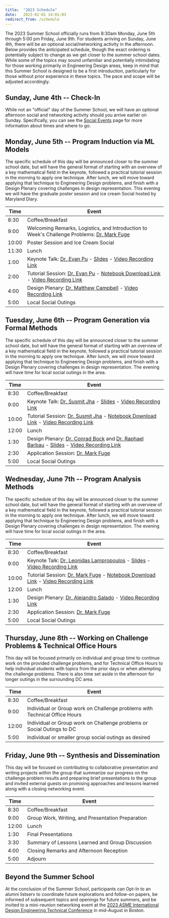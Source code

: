 ```yaml
---
title:  "2023 Schedule"
date:   2023-02-01 14:01:03
redirect_from: /schedule
---
```


The 2023 Summer School officially runs from 8:30am Monday, June 5th through 5:00 pm Friday, June 9th. For students arriving on Sunday, June 4th, there will be an optional social/networking activity in the afternoon. Below provides the anticipated schedule, though the exact ordering is potentially subject to change as we get closer to the summer school dates. While some of the topics may sound unfamiliar and potentially intimidating for those working primarily in Engineering Design areas, keep in mind that this Summer School is designed to be a first introduction, particularly for those without prior experience in these topics. The pace and scope will be adjusted accordingly.

## Sunday, June 4th -- Check-In

While not an "official" day of the Summer School, we will have an optional afternoon social and networking activity should you arrive earlier on Sunday. Specifically, you can see the [Social Events](../social_events) page for more information about times and where to go.

## Monday, June 5th -- Program Induction via ML Models
The specific schedule of this day will be announced closer to the summer school date, but will have the general format of starting with an overview of a key mathematical field in the keynote, followed a practical tutorial session in the morning to apply one technique. After lunch, we will move toward applying that technique to Engineering Design problems, and finish with a Design Plenary covering challenges in design representation. This evening we will have the graduate poster session and ice cream Social hosted by Maryland Diary.

| Time  | Event  |
|---|---|
| 8:30 | Coffee/Breakfast |
| 9:00 | Welcoming Remarks, Logistics, and Introduction to Week's Challenge Problems: [Dr. Mark Fuge](https://enme.umd.edu/clark/faculty/539/Mark-D-Fuge)  |
| 10:00 | Poster Session and Ice Cream Social|
| 11:30 | Lunch |
| 1:00  | Keynote Talk: [Dr. Evan Pu](https://evanthebouncy.github.io/) - [Slides](https://docs.google.com/presentation/d/1KVrlstzxFy4fOmy8HGPN3ydOWLdFAi46gMU-94ytyuk/edit?usp=sharing) - [Video Recording Link]()|
| 2:00 | Tutorial Session: [Dr. Evan Pu](https://evanthebouncy.github.io/) - [Notebook Download Link](https://drive.google.com/drive/folders/1j8Mh5ZYqBLEyfm44htaDvEGxsYmHhbFZ?usp=sharing) - [Video Recording Link]() |
| 4:00 | Design Plenary: [Dr. Matthew Campbell](https://design.engr.oregonstate.edu/campbell) - [Video Recording Link]() |
| 5:00 | Local Social Outings |

## Tuesday, June 6th -- Program Generation via Formal Methods
The specific schedule of this day will be announced closer to the summer school date, but will have the general format of starting with an overview of a key mathematical field in the keynote, followed a practical tutorial session in the morning to apply one technique. After lunch, we will move toward applying that technique to Engineering Design problems, and finish with a Design Plenary covering challenges in design representation. The evening will have time for local social outings in the area.

| Time  | Event  |
|---|---|
| 8:30  | Coffee/Breakfast |
| 9:00  | Keynote Talk: [Dr. Susmit Jha](https://susmitjha.github.io/) - [Slides](https://drive.google.com/file/d/1ISXrgUDNrT8mqzOwqY5j_aACmR3s1U-c/view?usp=sharing) - [Video Recording Link]() |
| 10:00 | Tutorial Session: [Dr. Susmit Jha](https://susmitjha.github.io/) - [Notebook Download Link](https://drive.google.com/drive/folders/1MZnJMU0C3N1WMtST72KMGykHP7p58aNW?usp=sharing) - [Video Recording Link]() |
| 12:00 | Lunch |
| 1:30  | Design Plenary:  [Dr. Conrad Bock](https://www.nist.gov/people/conrad-bock) and [Dr. Raphael Barbau](https://www.nist.gov/people/raphael-barbau) - [Slides](https://drive.google.com/file/d/1fHNAodvBti7_V0aHKjfF2ckdtOzHzU5B/view?usp=sharing) - [Video Recording Link]() |
| 2:30  | Application Session:  [Dr. Mark Fuge](https://enme.umd.edu/clark/faculty/539/Mark-D-Fuge)|
| 5:00  | Local Social Outings |

## Wednesday, June 7th -- Program Analysis Methods
The specific schedule of this day will be announced closer to the summer school date, but will have the general format of starting with an overview of a key mathematical field in the keynote, followed a practical tutorial session in the morning to apply one technique. After lunch, we will move toward applying that technique to Engineering Design problems, and finish with a Design Plenary covering challenges in design representation. The evening will have time for local social outings in the area.

| Time  | Event  |
|---|---|
| 8:30  | Coffee/Breakfast |
| 9:00  | Keynote Talk: [Dr. Leonidas Lampropoulos](https://lemonidas.github.io/) - [Slides](https://drive.google.com/file/d/1M1FqU5GvaxHpEmm7HH0NgGgeogHTMGNJ/view?usp=sharing) - [Video Recording Link]() |
| 10:00 | Tutorial Session: [Dr. Mark Fuge](https://enme.umd.edu/clark/faculty/539/Mark-D-Fuge) - [Notebook Download Link](https://drive.google.com/drive/folders/1E33G6nA54foMNYn1_jMNfGFN39Zx2CXI?usp=sharing) - [Video Recording Link]() |
| 12:00 | Lunch |
| 1:30  | Design Plenary: [Dr. Alejandro Salado](https://sie.engineering.arizona.edu/faculty-staff/faculty/alejandro-salado) - [Video Recording Link]() |
| 2:30  | Application Session: [Dr. Mark Fuge](https://enme.umd.edu/clark/faculty/539/Mark-D-Fuge) |
| 5:00  | Local Social Outings |

## Thursday, June 8th -- Working on Challenge Problems & Technical Office Hours
This day will be focused primarily on individual and group time to continue work on the provided challenge problems, and for Technical Office Hours to help individual students with topics from the prior days or when attempting the challenge problems. There is also time set aside in the afternoon for longer outings in the surrounding DC area.

| Time  | Event  |
|---|---|
| 8:30 | Coffee/Breakfast |
| 9:00  | Individual or Group work on Challenge problems with Technical Office Hours  |
| 12:00 | Individual or Group work on Challenge problems or Social Outings to DC |
| 5:00 | Individual or smaller group social outings as desired |

## Friday, June 9th -- Synthesis and Dissemination
This day will be focused on contributing to collaborative presentation and writing projects within the group that summarize our progress on the challenge problem results and preparing brief presentations to the group and invited external guests on promising approaches and lessons learned along with a closing networking event.

| Time  | Event  |
|---|---|
| 8:30  | Coffee/Breakfast |
| 9:00  | Group Work, Writing, and Presentation Preparation |
| 12:00 | Lunch  |
| 1:30  | Final Presentations |
| 3:30  | Summary of Lessons Learned and Group Discussion |
| 4:00  | Closing Remarks and Afternoon Reception |
| 5:00  | Adjourn |


## Beyond the Summer School

At the conclusion of the Summer School, participants can Opt-In to an alumni listserv to coordinate future explorations and follow-on papers, be informed of subsequent topics and openings for future summers, and be invited to a mini-reunion networking event at the [2023 ASME International Design Engineering Technical Conference](https://event.asme.org/IDETC-CIE) in mid-August in Boston.
